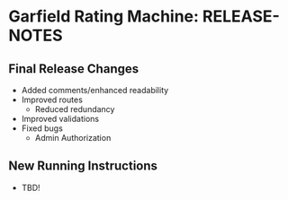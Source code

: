 # Garfield Rating Machine: RELEASE-NOTES

## Final Release Changes
- Added comments/enhanced readability
- Improved routes
  - Reduced redundancy
- Improved validations
- Fixed bugs 
  - Admin Authorization

## New Running Instructions
- TBD!